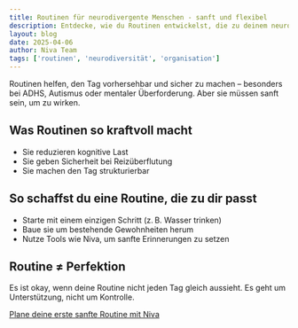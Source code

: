 ```yaml
---
title: Routinen für neurodivergente Menschen - sanft und flexibel
description: Entdecke, wie du Routinen entwickelst, die zu deinem neurodivergenten Gehirn passen - ohne Druck und mit der nötigen Flexibilität.
layout: blog
date: 2025-04-06
author: Niva Team
tags: ['routinen', 'neurodiversität', 'organisation']
---
```


Routinen helfen, den Tag vorhersehbar und sicher zu machen – besonders bei ADHS, Autismus oder mentaler Überforderung. Aber sie müssen sanft sein, um zu wirken.

## Was Routinen so kraftvoll macht

- Sie reduzieren kognitive Last
- Sie geben Sicherheit bei Reizüberflutung
- Sie machen den Tag strukturierbar

## So schaffst du eine Routine, die zu dir passt

- Starte mit einem einzigen Schritt (z. B. Wasser trinken)
- Baue sie um bestehende Gewohnheiten herum
- Nutze Tools wie Niva, um sanfte Erinnerungen zu setzen

## Routine ≠ Perfektion

Es ist okay, wenn deine Routine nicht jeden Tag gleich aussieht. Es geht um Unterstützung, nicht um Kontrolle.

[Plane deine erste sanfte Routine mit Niva](/#contactForm)